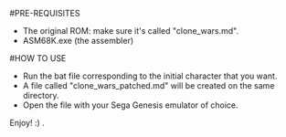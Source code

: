 #PRE-REQUISITES
- The original ROM: make sure it's called "clone_wars.md".
- ASM68K.exe (the assembler)

#HOW TO USE
- Run the bat file corresponding to the initial character that you want.
- A file called "clone_wars_patched.md" will be created on the same directory.
- Open the file with your Sega Genesis emulator of choice.

Enjoy! :) .
